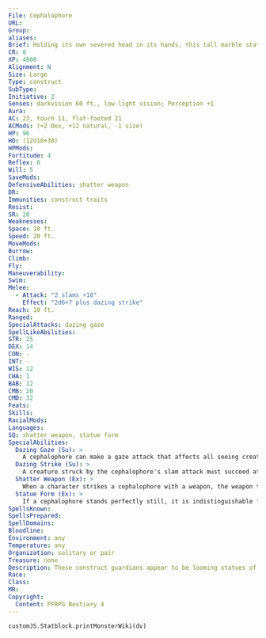 ```yaml
---
File: Cephalophore
URL: 
Group: 
aliases: 
Brief: Holding its own severed head in its hands, this tall marble statue looms stern and forbidding over its domain.
CR: 8
XP: 4800
Alignment: N
Size: Large
Type: construct
SubType: 
Initiative: 2
Senses: darkvision 60 ft., low-light vision; Perception +1
Aura: 
AC: 23, touch 11, flat-footed 21
ACMods: (+2 Dex, +12 natural, -1 size)
HP: 96
HD: (12d10+30)
HPMods: 
Fortitude: 4
Reflex: 6
Will: 5
SaveMods: 
DefensiveAbilities: shatter weapon
DR: 
Immunities: construct traits
Resist: 
SR: 20
Weaknesses: 
Space: 10 ft.
Speed: 20 ft.
MoveMods: 
Burrow: 
Climb: 
Fly: 
Maneuverability: 
Swim: 
Melee: 
  - Attack: "2 slams +18"
    Effect: "2d6+7 plus dazing strike"
Reach: 10 ft.
Ranged: 
SpecialAttacks: dazing gaze
SpellLikeAbilities: 
STR: 25
DEX: 14
CON: -
INT: -
WIS: 12
CHA: 1
BAB: 12
CMB: 20
CMD: 32
Feats: 
Skills: 
RacialMods: 
Languages: 
SQ: shatter weapon, statue form
SpecialAbilities:
  Dazing Gaze (Su): >
    A cephalophore can make a gaze attack that affects all seeing creatures within a 60-foot radius. These creatures must succeed at a DC 16 Will save or be stunned for 1 round. Creatures that successfully save are instead sickened for 1 round. This is a mind-affecting fear effect, and the save DC is Wisdom-based.
  Dazing Strike (Su): >
    A creature struck by the cephalophore's slam attack must succeed at a DC 16 Will save or be dazed for 1 round. Those who save are instead sickened for 1 round. This is a mind-affecting fear effect, and the save DC is Wisdom-based.
  Shatter Weapon (Ex): >
    When a character strikes a cephalophore with a weapon, the weapon takes 3d6 points of damage (apply its hardness normally). A weapon that takes damage in excess of its hardness gains the broken condition.
  Statue Form (Ex): >
    If a cephalophore stands perfectly still, it is indistinguishable from a normal statue. An observer must succeed at a DC 20 Perception check to notice the cephalophore is alive. If a cephalophore initiates combat from this pose, it gains a +6 bonus on its initiative check.
SpellsKnown: 
SpellsPrepared: 
SpellDomains: 
Bloodline: 
Environment: any
Temperature: any
Organization: solitary or pair
Treasure: none
Description: These construct guardians appear to be looming statues of decapitated humanoids, their severed heads held aloft in a gruesome warning or cradled in their hands like a precious prize. To benign passersby, these marble constructs remain inert, their stone gazes producing only an unnerving sense of watchfulness. However, those who attempt to raid or desecrate a cephalophore's holy site quickly find that the seemingly immovable statue is anything but. Consequently, many adventurers and tomb raiders have come to see cephalophores as good omens, for when one finds a cephalophore, a dangerous and treasure-filled ruin-hopefully still unlooted-is surely not far away. Each cephalophore was constructed to stand guard over a single location, typically a tomb or temple. The ravages of time do little to diminish the single-minded dedication of these creatures, but the sacred edifices to which they are bound seldom stand so firmly against the ages. Thus, cephalophores are often found amid ruins or deep in the wilderness, standing vigilant guard over a site long forgotten by mortal society. Many cephalophores lie buried beneath sandy dunes, overgrown by unchecked jungle foliage, or entombed within collapsed caverns. A typical cephalophore stands 10 to 15 feet tall and weighs 4,000 pounds. Cephalophores are made of solid marble, which makes attacking them with standard weaponry inefficient at best. Construction  A cephalophore is constructed from a single block of marble weighing at least 4,000 pounds and costing 3,500 gp.  CEPHALOPHORE  CL 11th; Price 33,500 gp  Construction  Requirements Craft Construct, animate objects, daze monster, geas/quest, resurrection, creator must be caster level 11th; Skill Craft (sculpture) DC 20; Cost 18,500 gp
Race: 
Class: 
MR: 
Copyright:
  Content: PFRPG Bestiary 4
---
```

```dataviewjs
customJS.Statblock.printMonsterWiki(dv)
```

